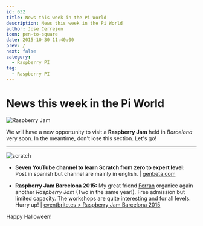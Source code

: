 ```yaml
---
id: 632
title: News this week in the Pi World
description: News this week in the Pi World
author: Jose Cerrejon
icon: pen-to-square
date: 2015-10-30 11:40:00
prev: /
next: false
category:
  - Raspberry PI
tag:
  - Raspberry PI
---
```


# News this week in the Pi World

![Raspberry Jam](/images/2015/10/rjam_Nov.png)

We will have a new opportunity to visit a **Raspberry Jam** held in *Barcelona* very soon. In the meantime, don't lose this section. Let's go!

- - -
![scratch](/images/2015/10/scratch.png)

* **Seven YouTube channel to learn Scratch from zero to expert level:** Post in spanish but channel are mainly in english. | [genbeta.com](http://www.genbeta.com/herramientas/siete-webs-y-canales-de-youtube-para-aprender-scratch-desde-0-a-nivel-experto)

* **Raspberry Jam Barcelona 2015:** My great friend [Ferran](https://twitter.com/FerriTheMaker) organice again another *Raspberry Jam* (Two in the same year!). Free admission but limited capacity. The workshops are quite interesting and for all levels. Hurry up! | [eventbrite.es > Raspberry Jam Barcelona 2015](http://www.eventbrite.es/e/entradas-raspberry-jam-barcelona-2015-19173424228)

Happy Halloween!